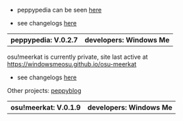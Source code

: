 <table>
 <tr>
  <th>peppypedia: V.0.2.7</th>
  <th>developers: Windows Me</th>
 
* peppypedia can be seen [here](https://windowsmeosu.github.io/peppypedia)
 
 * see changelogs [here](https://windowsmeosu.github.io/changelogs)




<table>
  <tr>
    <th>osu!meerkat: V.0.1.9</th>
    <th>developers: Windows Me</th>



osu!meerkat is currently private, site last active at https://windowsmeosu.github.io/osu-meerkat

 * see changelogs [here](https://windowsmeosu.github.io/changelogs)
 
 Other projects:
 [peppyblog](/peppyblog)
 
 
